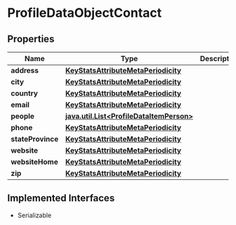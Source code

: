 

# ProfileDataObjectContact


## Properties

Name | Type | Description | Notes
------------ | ------------- | ------------- | -------------
**address** | [**KeyStatsAttributeMetaPeriodicity**](KeyStatsAttributeMetaPeriodicity.md) |  | 
**city** | [**KeyStatsAttributeMetaPeriodicity**](KeyStatsAttributeMetaPeriodicity.md) |  | 
**country** | [**KeyStatsAttributeMetaPeriodicity**](KeyStatsAttributeMetaPeriodicity.md) |  | 
**email** | [**KeyStatsAttributeMetaPeriodicity**](KeyStatsAttributeMetaPeriodicity.md) |  | 
**people** | [**java.util.List&lt;ProfileDataItemPerson&gt;**](ProfileDataItemPerson.md) |  |  [optional]
**phone** | [**KeyStatsAttributeMetaPeriodicity**](KeyStatsAttributeMetaPeriodicity.md) |  | 
**stateProvince** | [**KeyStatsAttributeMetaPeriodicity**](KeyStatsAttributeMetaPeriodicity.md) |  | 
**website** | [**KeyStatsAttributeMetaPeriodicity**](KeyStatsAttributeMetaPeriodicity.md) |  | 
**websiteHome** | [**KeyStatsAttributeMetaPeriodicity**](KeyStatsAttributeMetaPeriodicity.md) |  |  [optional]
**zip** | [**KeyStatsAttributeMetaPeriodicity**](KeyStatsAttributeMetaPeriodicity.md) |  | 


## Implemented Interfaces

* Serializable


